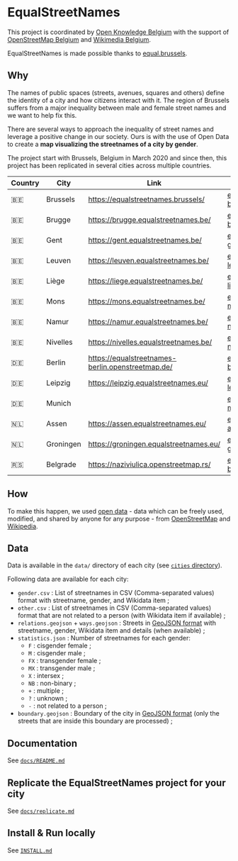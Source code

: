 # EqualStreetNames

This project is coordinated by [Open Knowledge Belgium](https://openknowledge.be/)
with the support of [OpenStreetMap Belgium](https://openstreetmap.be/) and [Wikimedia Belgium](https://wikimedia.be/).

EqualStreetNames is made possible thanks to [equal.brussels](http://equal.brussels/).

## Why

The names of public spaces (streets, avenues, squares and others) define the identity of a city and how citizens interact with it. The region of Brussels suffers from a major inequality between male and female street names and we want to help fix this.

There are several ways to approach the inequality of street names and leverage a positive change in our society. Ours is with the use of Open Data to create a **map visualizing the streetnames of a city by gender**.

The project start with Brussels, Belgium in March 2020 and since then, this project has been replicated in several cities across multiple countries.

| Country | City      | Link                                                | Data Repository                                                                              | Maintainer                                          |
|---------|-----------|-----------------------------------------------------|----------------------------------------------------------------------------------------------|-----------------------------------------------------|
| 🇧🇪    | Brussels  | <https://equalstreetnames.brussels/>                | [equalstreetnames-brussels](https://github.com/EqualStreetNames/equalstreetnames-brussels)   | [@jbelien](https://github.com/jbelien/)             |
| 🇧🇪    | Brugge    | <https://brugge.equalstreetnames.be/>               | [equalstreetnames-brugge](https://github.com/EqualStreetNames/equalstreetnames-brugge)       | [@jbelien](https://github.com/jbelien/)             |
| 🇧🇪    | Gent      | <https://gent.equalstreetnames.be/>                 | [equalstreetnames-gent](https://github.com/EqualStreetNames/equalstreetnames-gent)           | [@jbelien](https://github.com/jbelien/)             |
| 🇧🇪    | Leuven    | <https://leuven.equalstreetnames.be/>               | [equalstreetnames-leuven](https://github.com/EqualStreetNames/equalstreetnames-leuven)       | [@jbelien](https://github.com/jbelien/)             |
| 🇧🇪    | Liège     | <https://liege.equalstreetnames.be/>                | [equalstreetnames-liege](https://github.com/EqualStreetNames/equalstreetnames-liege)         | [@jbelien](https://github.com/jbelien/)             |
| 🇧🇪    | Mons      | <https://mons.equalstreetnames.be/>                 | [equalstreetnames-mons](https://github.com/EqualStreetNames/equalstreetnames-mons)           | [@jbelien](https://github.com/jbelien/)             |
| 🇧🇪    | Namur     | <https://namur.equalstreetnames.be/>                | [equalstreetnames-namur](https://github.com/EqualStreetNames/equalstreetnames-namur)         | [@jbelien](https://github.com/jbelien/)             |
| 🇧🇪    | Nivelles  | <https://nivelles.equalstreetnames.be/>             | [equalstreetnames-nivelles](https://github.com/EqualStreetNames/equalstreetnames-nivelles)   | [@jbelien](https://github.com/jbelien/)             |
| 🇩🇪    | Berlin    | <https://equalstreetnames-berlin.openstreetmap.de/> | [equalstreetnames-berlin](https://github.com/EqualStreetNames/equalstreetnames-berlin)       | [@gislars](https://github.com/gislars/)             |
| 🇩🇪    | Leipzig   | <https://leipzig.equalstreetnames.eu/>              | [equalstreetnames-leipzig](https://github.com/EqualStreetNames/equalstreetnames-leipzig)     |                                                     |
| 🇩🇪    | Munich    |                                                     | [equalstreetnames-munich](https://github.com/EqualStreetNames/equalstreetnames-munich)       |                                                     |
| 🇳🇱    | Assen     | <https://assen.equalstreetnames.eu/>                | [equalstreetnames-assen](https://github.com/EqualStreetNames/equalstreetnames-assen)         | [@robinlinde](https://github.com/robinlinde/)       |
| 🇳🇱    | Groningen | <https://groningen.equalstreetnames.eu/>            | [equalstreetnames-groningen](https://github.com/EqualStreetNames/equalstreetnames-groningen) | [@robinlinde](https://github.com/robinlinde/)       |
| 🇷🇸    | Belgrade  | <https://naziviulica.openstreetmap.rs/>             | [equalstreetnames-belgrade](https://github.com/EqualStreetNames/equalstreetnames-belgrade)   | [@stalker314314](https://github.com/stalker314314/) |

## How

To make this happen, we used [open data](http://opendefinition.org/) - data which can be freely used, modified, and shared by anyone for any purpose - from [OpenStreetMap](https://openstreetmap.org/) and [Wikipedia](https://www.wikipedia.org/).

## Data

Data is available in the `data/` directory of each city (see [`cities` directory](https://github.com/EqualStreetNames/equalstreetnames/tree/master/cities)).

Following data are available for each city:

- `gender.csv` : List of streetnames in CSV (Comma-separated values) format with streetname, gender, and Wikidata item ;
- `other.csv` : List of streetnames in CSV (Comma-separated values) format that are not related to a person (with Wikidata item if available) ;
- `relations.geojson` + `ways.geojson` : Streets in [GeoJSON format](https://geojson.org/) with streetname, gender, Wikidata item and details (when available) ;
- `statistics.json` : Number of streetnames for each gender:
  - `F` : cisgender female ;
  - `M` : cisgender male ;
  - `FX` : transgender female ;
  - `MX` : transgender male ;
  - `X` : intersex ;
  - `NB` : non-binary ;
  - `+` : multiple ;
  - `?` : unknown ;
  - `-` : not related to a person ;
- `boundary.geojson` : Boundary of the city in [GeoJSON format](https://geojson.org/) (only the streets that are inside this boundary are processed) ;

## Documentation

See [`docs/README.md`](./docs/README.md)

## Replicate the EqualStreetNames project for your city

See [`docs/replicate.md`](./docs/replicate.md)

## Install & Run locally

See [`INSTALL.md`](./INSTALL.md)
